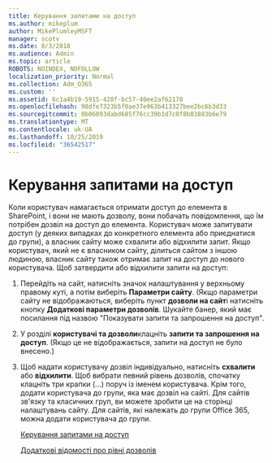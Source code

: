 ```yaml
---
title: Керування запитами на доступ
ms.author: mikeplum
author: MikePlumleyMSFT
manager: scotv
ms.date: 8/3/2018
ms.audience: Admin
ms.topic: article
ROBOTS: NOINDEX, NOFOLLOW
localization_priority: Normal
ms.collection: Adm_O365
ms.custom: ''
ms.assetid: 6c1a4b19-5915-428f-bc57-40ee2af62178
ms.openlocfilehash: 90dfe7323b5f0ae37e963b413327bee2bc6b3d33
ms.sourcegitcommit: 0b06093dabd685f76cc39b1d7c0f8b03883b6e79
ms.translationtype: MT
ms.contentlocale: uk-UA
ms.lasthandoff: 10/25/2019
ms.locfileid: "36542517"
---
```

# <a name="manage-access-requests"></a>Керування запитами на доступ

Коли користувач намагається отримати доступ до елемента в SharePoint, і вони не мають дозволу, вони побачать повідомлення, що їм потрібен дозвіл на доступ до елемента. Користувач може запитувати доступ (у деяких випадках до конкретного елемента або приєднатися до групи), а власник сайту може схвалити або відхилити запит. Якщо користувач, який не є власником сайту, ділиться сайтом з іншою людиною, власник сайту також отримає запит на доступ до нового користувача. Щоб затвердити або відхилити запити на доступ:
  
1. Перейдіть на сайт, натисніть значок налаштування у верхньому правому куті, а потім виберіть **Параметри сайту**. (Якщо параметри сайту не відображаються, виберіть пункт **дозволи на сайт**і натисніть кнопку **Додаткові параметри дозволів**. Шукайте банер, який має посилання під назвою "Показувати запити та запрошення на доступ".
    
2. У розділі **користувачі та дозволи**клацніть **запити та запрошення на доступ**. (Якщо це не відображається, запити на доступ не було внесено.)
    
3. Щоб надати користувачу дозвіл індивідуально, натисніть **схвалити** або **відхилити**. Щоб вибрати певний рівень дозволів, спочатку клацніть три крапки (...) поруч із іменем користувача. Крім того, додати користувача до групи, яка має дозвіл на сайті. Для сайтів зв'язку та класичних груп, ви можете зробити це на сторінці налаштувань сайту. Для сайтів, які належать до групи Office 365, можна додати користувача до групи.
    
    [Керування запитами на доступ](https://go.microsoft.com/fwlink/?linkid=2008747)
    
    [Додаткові відомості про рівні дозволів](https://go.microsoft.com/fwlink/?linkid=867071)
    

